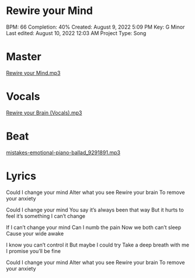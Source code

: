 # Rewire your Mind

BPM: 66
Completion: 40%
Created: August 9, 2022 5:09 PM
Key: G Minor
Last edited: August 10, 2022 12:03 AM
Project Type: Song

# Master

[Rewire your Mind.mp3](Rewire%20your%20Mind%20934e7a5cede04efb86cce4c14d63d09a/Rewire_your_Mind.mp3)

# Vocals

[Rewire your Brain (Vocals).mp3](Rewire%20your%20Mind%20934e7a5cede04efb86cce4c14d63d09a/Rewire_your_Brain_(Vocals).mp3)

# Beat

[mistakes-emotional-piano-ballad_9291891.mp3](Rewire%20your%20Mind%20934e7a5cede04efb86cce4c14d63d09a/mistakes-emotional-piano-ballad_9291891.mp3)

# Lyrics

Could I change your mind
Alter what you see
Rewire your brain
To remove your anxiety

Could I change your mind
You say it’s always been that way
But it hurts to feel it’s something I can’t change

If I can’t change your mind
Can I numb the pain
Now we both can’t sleep
Cause your wide awake

I know you can’t control it
But maybe I could try
Take a deep breath with me
I promise you’ll be fine

Could I change your mind
Alter what you see
Rewire your brain
To remove your anxiety
